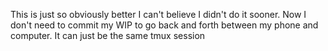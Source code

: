 This is just so obviously better I can't believe I didn't do it sooner. Now I don't need to commit my WIP to go back and forth between my phone and computer. It can just be the same tmux session

